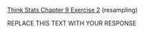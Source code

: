 [Think Stats Chapter 9 Exercise 2](http://greenteapress.com/thinkstats2/html/thinkstats2010.html#toc90) (resampling)

REPLACE THIS TEXT WITH YOUR RESPONSE
